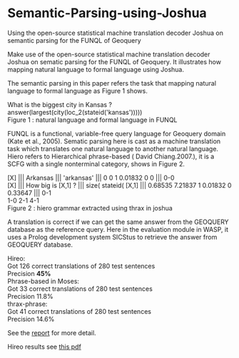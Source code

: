 # Semantic-Parsing-using-Joshua
Using the open-source statistical machine translation decoder Joshua on semantic parsing for the FUNQL of Geoquery

Make use of the open-source statistical machine translation decoder Joshua on
sematic parsing for the FUNQL of Geoquery. It illustrates how mapping natural language to
formal language using Joshua.


The semantic parsing in this paper refers the task that mapping natural language to formal
language as Figure 1 shows.

What is the biggest city in Kansas ?    
answer(largest(city(loc_2(stateid('kansas')))))   
Figure 1 : natural language and formal language in FUNQL    


FUNQL is a functional, variable-free query language for Geoquery domain (Kate et al., 2005).
Sematic parsing here is cast as a machine translation task which translates one natural language
to another natural language.
Hiero refers to Hierarchical phrase-based ( David Chiang.2007.), it is a SCFG with a single
nonterminal category, shows in Figure 2.


[X] ||| Arkansas ||| 'arkansas' ||| 0 0 1 0.01832 0 0 ||| 0-0   
[X] ||| How big is [X,1] ? ||| size( stateid( [X,1] ||| 0.68535 7.21837 1 0.01832 0 0.33647 ||| 0-1   
1-0 2-1 4-1   
Figure 2 : hiero grammar extracted using thrax in joshua    


A translation is correct if we can get the same answer from the GEOQUERY database as the
reference query.
Here in the evaluation module in WASP, it uses a Prolog development system SICStus to retrieve
the answer from GEOQUERY database.

Hireo:    
Got 126 correct translations of 280 test sentences    
Precision **45%**  
Phrase-based in Moses:    
Got 33 correct translations of 280 test sentences   
Precision 11.8%   
thrax-phrase:   
Got 41 correct translations of 280 test sentences   
Precision 14.6%   

See the [report](./project-report2.pdf) for more detail.

Hireo results see [this pdf](./sentence-by-Sentence_Comparison.pdf)
